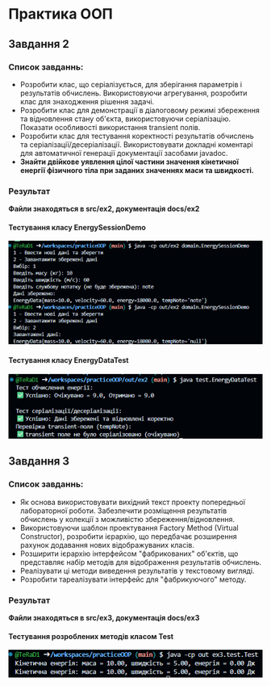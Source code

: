 # Практика ООП
## Завдання 2
### Список завданнь:
- Розробити клас, що серіалізується, для зберігання параметрів і результатів обчислень. Використовуючи агрегування, розробити клас для знаходження рішення задачі. 
- Розробити клас для демонстрації в діалоговому режимі збереження та відновлення стану об'єкта, використовуючи серіалізацію. Показати особливості використання transient полів. 
- Розробити клас для тестування коректності результатів обчислень та серіалізації/десеріалізації. Використовувати докладні коментарі для автоматичної генерації документації засобами javadoc.
- <b>Знайти двійкове уявлення цілої частини значення кінетичної енергії
фізичного тіла при заданих значеннях маси та швидкості.</b>

### Результат
<b>Файли знаходяться в src/ex2, документація docs/ex2</b>

#### Тестування класу EnergySessionDemo
![Session](images/ex2/TestSessionEx2.png)
#### Тестування класу EnergyDataTest
![Data](images/ex2/TestEx2.png)

## Завдання 3
### Список завданнь:
- Як основа використовувати вихідний текст проекту попередньої лабораторної роботи. Забезпечити розміщення результатів обчислень у колекції з можливістю збереження/відновлення.
- Використовуючи шаблон проектування Factory Method (Virtual Constructor), розробити ієрархію, що передбачає розширення рахунок додавання нових відображуваних класів.
- Розширити ієрархію інтерфейсом "фабрикованих" об'єктів, що представляє набір методів для відображення результатів обчислень.
- Реалізувати ці методи виведення результатів у текстовому вигляді.
- Розробити тареалізувати інтерфейс для "фабрикуючого" методу.

### Результат
<b>Файли знаходяться в src/ex3, документація docs/ex3</b>

#### Тестування розроблених методів класом Test
![Test](images/ex3/TestCollectionEx3.png)